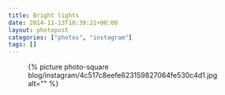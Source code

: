 ```yaml
---
title: Bright lights
date: 2014-11-13T10:39:21+00:00
layout: photopost
categories: ["photos", "instagram"]
tags: []
---
```


<figure class="photo photo--square">
  {% picture photo-square blog/instagram/4c517c8eefe623159827064fe530c4d1.jpg alt="" %}
</figure>


